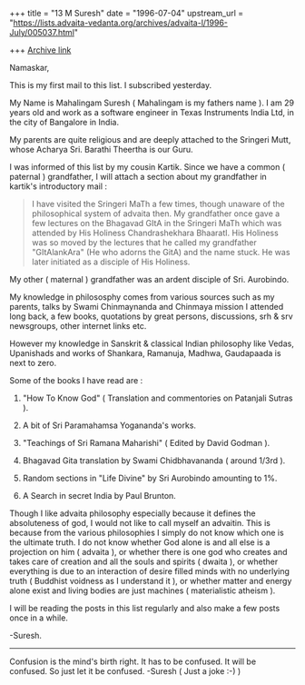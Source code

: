 +++
title = "13 M Suresh"
date = "1996-07-04"
upstream_url = "https://lists.advaita-vedanta.org/archives/advaita-l/1996-July/005037.html"

+++
[Archive link](https://lists.advaita-vedanta.org/archives/advaita-l/1996-July/005037.html)

Namaskar,

  This is my first mail to this list. I subscribed yesterday.

  My Name is  Mahalingam Suresh ( Mahalingam is my fathers name ).  I am 29
  years old and work as a software engineer in Texas Instruments India Ltd,
  in the city of Bangalore in India.

  My parents  are quite religious and  are deeply attached to  the Sringeri
  Mutt, whose Acharya Sri.  Barathi Theertha is our Guru.

  I was informed of  this list by my cousin Kartik.  Since we have a common
  ( paternal ) grandfather, I will attach a section about my grandfather in
  kartik's introductory mail :

> I have visited the Sringeri MaTh a few times, though unaware of the
> philosophical system of advaita then. My grandfather once gave a few lectures
> on the Bhagavad GItA in the Sringeri MaTh which was attended by
> His Holiness Chandrashekhara BhaaratI. His Holiness was so moved by the
 lectures
> that he called my grandfather "GItAlankAra" (He who adorns the GitA) and the
> name stuck. He was later initiated as a disciple of His Holiness.

  My  other  ( maternal  )  grandfather  was an  ardent  disciple  of  Sri.
  Aurobindo.

  My  knowledge  in philososphy  comes  from  various  sources such  as  my
  parents, talks by Swami Chinmaynanda and Chinmaya mission I attended long
  back, a few books,  quotations by great persons,  discussions,  srh & srv
  newsgroups, other internet links etc.

  However  my knowledge  in  Sanskrit &  classical  Indian philosophy  like
  Vedas, Upanishads and works of Shankara,  Ramanuja, Madhwa, Gaudapaada is
  next to zero.

  Some of the books I have read are :

  1. "How  To  Know  God"   ( Translation  and  commentories  on  Patanjali
     Sutras ).

  2. A bit of Sri Paramahamsa Yogananda's works.

  3. "Teachings of Sri Ramana Maharishi" ( Edited by David Godman ).

  4. Bhagavad Gita translation by Swami Chidbhavananda ( around 1/3rd ).

  5. Random sections in "Life Divine" by Sri Aurobindo amounting to 1%.

  6. A Search in secret India by Paul Brunton.

  Though  I  like advaita  philosophy  especially  because it  defines  the
  absoluteness of  god,  I would not like to call myself an advaitin.  This
  is because from  the various philosophies I simply do  not know which one
  is the ultimate  truth.  I do not know whether God alone is  and all else
  is a  projection on  him ( advaita  ),  or whether there  is one  god who
  creates and takes care of creation and all the souls and spirits ( dwaita
  ),  or whether everything is due to an interaction of desire filled minds
  with no  underlying truth  ( Buddhist voidness as  I understand it ),  or
  whether matter and energy alone exist and living bodies are just machines
  ( materialistic atheism ).

  I will be  reading the posts in  this list regularly and also  make a few
  posts once in a while.

-Suresh.

----------

  Confusion is the  mind's birth right.  It has to be confused.  It will be
  confused.  So just let it be confused.
       -Suresh ( Just a joke :-) )

